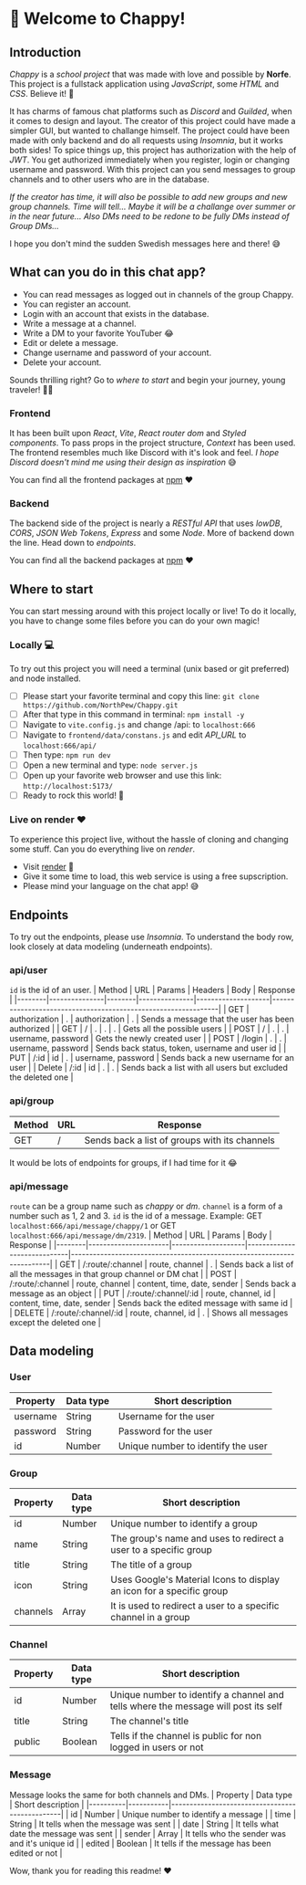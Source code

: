 ﻿# 👋 Welcome to Chappy!
## Introduction
*Chappy* is a *school project* that was made with love and possible by **Norfe**.
This project is a fullstack application using *JavaScript*, some *HTML* and *CSS*.
Believe it! 👊

It has charms of famous chat platforms such as *Discord* and *Guilded*, when it comes to design and layout. 
The creator of this project could have made a simpler GUI, but wanted to challange himself.
The project could have been made with only backend and do all requests using *Insomnia*, but it works both sides!
To spice things up, this project has authorization with the help of *JWT*.
You get authorized immediately when you register, login or changing username and password.
With this project can you send messages to group channels and to other users who are in the database.

*If the creator has time, it will also be possible to add new groups and new group channels. Time will tell...*
*Maybe it will be a challange over summer or in the near future...*
*Also DMs need to be redone to be fully DMs instead of Group DMs...*

I hope you don't mind the sudden Swedish messages here and there! 😅

## What can you do in this chat app?
- You can read messages as logged out in channels of the group Chappy.
- You can register an account.
- Login with an account that exists in the database.
- Write a message at a channel.
- Write a DM to your favorite YouTuber 😂
- Edit or delete a message.
- Change username and password of your account.
- Delete your account.

Sounds thrilling right? 
Go to *where to start* and begin your journey, young traveler! 🧙‍♂️


### Frontend
It has been built upon *React*, *Vite*, *React router dom* and *Styled components*.
To pass props in the project structure, *Context* has been used.
The frontend resembles much like Discord with it's look and feel.
*I hope Discord doesn't mind me using their design as inspiration* 😅

You can find all the frontend packages at [npm](https://www.npmjs.com/) ❤️
### Backend
The backend side of the project is nearly a *RESTful API* that uses *lowDB*, *CORS*, *JSON Web Tokens*, *Express* and some *Node*.
More of backend down the line. Head down to *endpoints*.

You can find all the backend packages at [npm](https://www.npmjs.com/) ❤️
## Where to start 
You  can start messing around with this project locally or live!
To do it locally, you have to change some files before you can do your own magic!
### Locally 💻
To try out this project you will need a terminal (unix based or git preferred) and node installed.
 - [ ] Please start your favorite terminal and copy this line: `git clone https://github.com/NorthPew/Chappy.git`
 - [ ] After that type in this command in terminal: `npm install -y`
 - [ ] Navigate to `vite.config.js` and change /api: to `localhost:666`
 - [ ] Navigate to `frontend/data/constans.js` and edit *API_URL* to `localhost:666/api/`
 - [ ] Then type: `npm run dev`
 - [ ] Open a new terminal and type: `node server.js`
 - [ ] Open up your favorite web browser and use this link: `http://localhost:5173/`
 - [ ] Ready to rock this world! 🎸
### Live on render ❤️
To experience this project live, without the hassle of cloning and changing some stuff. Can you do everything live on *render*.
- Visit [render](https://f22-norfe-chappy.onrender.com) 🚀
 - Give it some time to load, this web service is using a free supscription.
 - Please mind your language on the chat app! 😅

## Endpoints
To try out the endpoints, please use *Insomnia*.
To understand the body row, look closely at data modeling  (underneath endpoints).
### api/user
`id` is the id of an user. 
| Method | URL           | Params | Headers       | Body               | Response                                                      |
|--------|---------------|--------|---------------|--------------------|---------------------------------------------------------------|
| GET    | authorization | .      | authorization | .                  | Sends a message that the user has been authorized              |
| GET    | /             | .      | .             | .                  | Gets all the possible users                                   |
| POST   | /             | .      | .             | username, password | Gets the newly created user                                   |
| POST   | /login        | .      | .             | username, password | Sends back status, token, username and user id                |
| PUT    | /:id          | id     | .             | username, password | Sends back a new username for an user                         |
| Delete | /:id          | id     | .             | .                  | Sends back a list with all users but excluded the deleted one |
### api/group
| Method | URL | Response                                      |
|-------|-----|-----------------------------------------------|
| GET   | /   | Sends back a list of groups with its channels |
It would be lots of endpoints for groups, if I had time for it 😂
### api/message
`route` can be a group name such as *chappy* or *dm*.
`channel` is a form of a number such as 1, 2 and 3.
`id` is the id of a message.
Example: GET `localhost:666/api/message/chappy/1` or GET `localhost:666/api/message/dm/2319`.
| Method | URL                  | Params             | Body                        | Response                                                               |
|--------|----------------------|--------------------|-----------------------------|------------------------------------------------------------------------|
| GET    | /:route/:channel     | route, channel     | .                           | Sends back a list of all the messages in that group channel or DM chat |
| POST   | /:route/:channel     | route, channel     | content, time, date, sender | Sends back a message as an object                                      |
| PUT    | /:route/:channel/:id | route, channel, id | content, time, date, sender | Sends back the edited message with same id                             |
| DELETE | /:route/:channel/:id | route, channel, id | .                           | Shows all messages except the deleted one                              |



## Data modeling
### User

| Property | Data type | Short description                  |
|----------|-----------|------------------------------------|
| username | String    | Username for the user              |
| password | String    | Password for the user              |
| id       | Number    | Unique number to identify the user |
### Group
| Property | Data type | Short description                                                    |
|----------|-----------|----------------------------------------------------------------------|
| id       | Number    | Unique number to identify a group                                    |
| name     | String    | The group's name and uses to redirect a user to a specific group     |
| title    | String    | The title of a group                                                 |
| icon     | String    | Uses Google's Material Icons to display an icon for a specific group |
| channels | Array| It is used to redirect a user to a specific channel in a group       |
### Channel
| Property | Data type | Short description                                                                  |
|----------|-----------|------------------------------------------------------------------------------------|
| id       | Number    | Unique number to identify a channel and tells where the message will post its self |
| title    | String    | The channel's title                                                                |
| public   | Boolean   | Tells if the channel is public for non logged in users or not                      |
### Message 
Message looks the same for both channels and DMs.
| Property | Data type | Short description                              |
|----------|-----------|------------------------------------------------|
| id       | Number    | Unique number to identify a message            |
| time     | String    | It tells when the message was sent             |
| date     | String    | It tells what date the message was sent        |
| sender   | Array     | It tells who the sender was and it's unique id |
| edited   | Boolean   | It tells if the message has been edited or not |

Wow, thank you for reading this readme! ❤️
